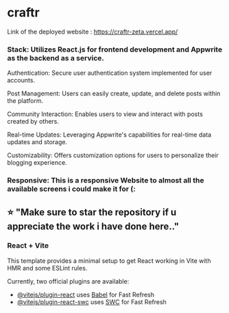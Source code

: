# craftr 
Link of the deployed website : 
https://craftr-zeta.vercel.app/

### Stack: Utilizes React.js for frontend development and Appwrite as the backend as a service.

Authentication: Secure user authentication system implemented for user accounts.  

Post Management: Users can easily create, update, and delete posts within the platform.

Community Interaction: Enables users to view and interact with posts created by others.

Real-time Updates: Leveraging Appwrite's capabilities for real-time data updates and storage.

Customizability: Offers customization options for users to personalize their blogging experience.

### Responsive: This is a responsive Website to almost all the available screens i could make it for (:

## ⭐ "Make sure to star the repository if u appreciate the work i have done here.."

### React + Vite


This template provides a minimal setup to get React working in Vite with HMR and some ESLint rules.

Currently, two official plugins are available:

- [@vitejs/plugin-react](https://github.com/vitejs/vite-plugin-react/blob/main/packages/plugin-react/README.md) uses [Babel](https://babeljs.io/) for Fast Refresh
- [@vitejs/plugin-react-swc](https://github.com/vitejs/vite-plugin-react-swc) uses [SWC](https://swc.rs/) for Fast Refresh
